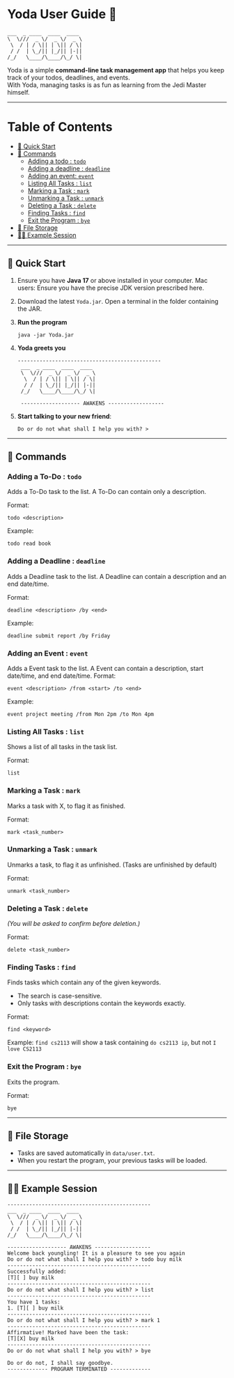 # Yoda User Guide 📝


```
___  _ ____  ____  ____ 
\  \///  _ \/  _ \/  _ \
 \  / | / \|| | \|| / \|
 / /  | \_/|| |_/|| |-||
/_/   \____/\____/\_/ \|
```

Yoda is a simple **command-line task management app** that helps you keep track of your todos, deadlines, and events.  
With Yoda, managing tasks is as fun as learning from the Jedi Master himself.

---
# Table of Contents

- [🚀 Quick Start](#-quick-start)
- [📖 Commands](#-commands)
    - [Adding a todo : `todo`](#adding-a-to-do--todo)
    - [Adding a deadline : `deadline`](#adding-a-deadline--deadline)
    - [Adding an event: `event`](#adding-an-event--event)
    - [Listing All Tasks : `list`](#listing-all-tasks--list)
    - [Marking a Task : `mark`](#marking-a-task--mark)
    - [Unmarking a Task : `unmark`](#unmarking-a-task--unmark)
    - [Deleting a Task : `delete`](#deleting-a-task--delete)
    - [Finding Tasks : `find`](#finding-tasks--find)
    - [Exit the Program : `bye`](#exit-the-program--bye)
- [💾 File Storage](#-file-storage)
- [🧑‍💻 Example Session](#-example-session)


---

## 🚀 Quick Start

1. Ensure you have **Java 17** or above installed in your computer.
Mac users: Ensure you have the precise JDK version prescribed here.


2. Download the latest `Yoda.jar`.
Open a terminal in the folder containing the JAR.


3. **Run the program**
   ```
   java -jar Yoda.jar
   ```


4. **Yoda greets you**
   ```
   ----------------------------------------------
    ___  _ ____  ____  ____ 
    \  \///  _ \/  _ \/  _ \
     \  / | / \|| | \|| / \|
     / /  | \_/|| |_/|| |-||
    /_/   \____/\____/\_/ \|
    
    ------------------- AWAKENS ------------------
   ```

5. **Start talking to your new friend**:
   ```
   Do or do not what shall I help you with? >
   ```

---

## 📖 Commands

### Adding a To-Do : `todo`
Adds a To-Do task to the list. A To-Do can contain only a description.

Format:
```
todo <description>
```
Example:
```
todo read book
```

### Adding a Deadline : `deadline`
Adds a Deadline task to the list. A Deadline can contain a description and an end date/time.

Format:
```
deadline <description> /by <end>
```
Example:
```
deadline submit report /by Friday
```

### Adding an Event : `event`
Adds a Event task to the list. A Event can contain a description, start date/time, and end date/time.
Format:
```
event <description> /from <start> /to <end>
```
Example:
```
event project meeting /from Mon 2pm /to Mon 4pm
```

### Listing All Tasks : `list`

Shows a list of all tasks in the task list.

Format:
```
list
```

### Marking a Task : `mark`

Marks a task with X, to flag it as finished.

Format:
```
mark <task_number>
```

### Unmarking a Task : `unmark`

Unmarks a task, to flag it as unfinished. (Tasks are unfinished by default)

Format:
```
unmark <task_number>
```

### Deleting a Task : `delete`
*(You will be asked to confirm before deletion.)*

Format:
```
delete <task_number>
```


### Finding Tasks : `find`
Finds tasks which contain any of the given keywords.
- The search is case-sensitive.
- Only tasks with descriptions contain the keywords exactly.

Format:
```
find <keyword>
```
Example:
`find cs2113` will show a task containing `do cs2113 ip`, but not `I love CS2113`

### Exit the Program : `bye`

Exits the program.

Format:
```
bye
```

---

## 💾 File Storage
- Tasks are saved automatically in `data/user.txt`.
- When you restart the program, your previous tasks will be loaded.

---

## 🧑‍💻 Example Session

```
----------------------------------------------
___  _ ____  ____  ____ 
\  \///  _ \/  _ \/  _ \
 \  / | / \|| | \|| / \|
 / /  | \_/|| |_/|| |-||
/_/   \____/\____/\_/ \|
                        
------------------- AWAKENS ------------------
Welcome back youngling! It is a pleasure to see you again
Do or do not what shall I help you with? > todo buy milk
----------------------------------------------
Successfully added: 
[T][ ] buy milk
----------------------------------------------
Do or do not what shall I help you with? > list
----------------------------------------------
You have 1 tasks:
1. [T][ ] buy milk
----------------------------------------------
Do or do not what shall I help you with? > mark 1
----------------------------------------------
Affirmative! Marked have been the task:
[T][X] buy milk
----------------------------------------------
Do or do not what shall I help you with? > bye

Do or do not, I shall say goodbye.
------------- PROGRAM TERMINATED -------------
```